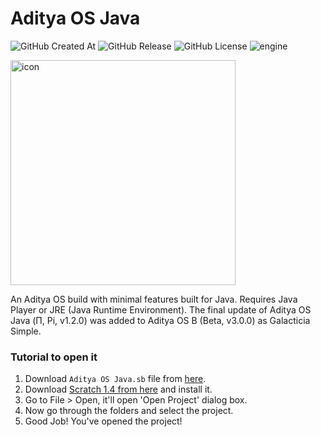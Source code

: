 # Aditya OS Java

<img alt="GitHub Created At" src="https://img.shields.io/github/created-at/AbhyudayadityaStudios/Aditya-OS-Java?color=%238a2be2&style=for-the-badge"> <img alt="GitHub Release" src="https://img.shields.io/github/v/release/AbhyudayadityaStudios/Aditya-OS-Java?color=%23a9e43a&style=for-the-badge"> <img alt="GitHub License" src="https://img.shields.io/github/license/AbhyudayadityaStudios/Aditya-OS-Java?color=blue&style=for-the-badge"> <img alt="engine" src="https://img.shields.io/badge/engine-Scratch 1.4-orange&style=for-the-badge">

<img src="https://github.com/AdityaOS/Aditya-OS-Java/blob/master/.github/logo.png" alt="icon" width="360">

An Aditya OS build with minimal features built for Java. Requires Java Player or JRE (Java Runtime Environment). The final update of Aditya OS Java (Π, Pi, v1.2.0) was added to Aditya OS B (Beta, v3.0.0) as Galacticia Simple.

### Tutorial to open it

1. Download `Aditya OS Java.sb` file from [here](https://github.com/AdityaOS/Aditya-OS-Java/blob/master/Aditya%20OS%20Java.sb).
2. Download [Scratch 1.4 from here](https://scratch.mit.edu/scratch_1.4) and install it.
3. Go to File > Open, it'll open 'Open Project' dialog box.
4. Now go through the folders and select the project.
5. Good Job! You've opened the project!
